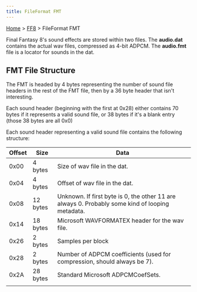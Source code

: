 ```yaml
---
title: FileFormat FMT
---
```


[Home](../Main%20Page.md.md) > [FF8](../FF8.md) > FileFormat FMT

Final Fantasy 8's sound effects are stored within two files. The
**audio.dat** contains the actual wav files, compressed as 4-bit ADPCM.
The **audio.fmt** file is a locator for sounds in the dat.

## FMT File Structure

The FMT is headed by 4 bytes representing the number of sound file
headers in the rest of the FMT file, then by a 36 byte header that isn't
interesting.

Each sound header (beginning with the first at 0x28) either contains 70
bytes if it represents a valid sound file, or 38 bytes if it's a blank
entry (those 38 bytes are all 0x0)

Each sound header representing a valid sound file contains the following
structure:

| Offset | Size     | Data                                                                                            |
|--------|----------|-------------------------------------------------------------------------------------------------|
| 0x00   | 4 bytes  | Size of wav file in the dat.                                                                    |
| 0x04   | 4 bytes  | Offset of wav file in the dat.                                                                  |
| 0x08   | 12 bytes | Unknown. If first byte is 0, the other 11 are always 0. Probably some kind of looping metadata. |
| 0x14   | 18 bytes | Microsoft WAVFORMATEX header for the wav file.                                                  |
| 0x26   | 2 bytes  | Samples per block                                                                               |
| 0x28   | 2 bytes  | Number of ADPCM coefficients (used for compression, should always be 7).                        |
| 0x2A   | 28 bytes | Standard Microsoft ADPCMCoefSets.                                                               |
|        |          |                                                                                                 |
